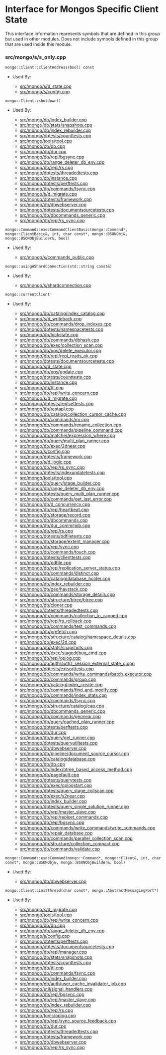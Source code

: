 
# Interface for Mongos Specific Client State
This interface information represents symbols that are defined in this group but used in other modules.  Does not include symbols defined in this group that are used inside this module.

### src/mongo/s/s\_only.cpp

<div></div>

    mongo::Client::clientAddress(bool) const

- Used By:

    - [src/mongo/s/d\_state.cpp](../../../../sharding/mongod\_sharding\_metadata)
    - [src/mongo/s/config.cpp](../../../../sharding/cluster\_metadata\_management)

<div></div>

    mongo::Client::shutdown()

- Used By:

    - [src/mongo/db/index\_builder.cpp](../../../../query\_and\_operation\_handling/indexing)
    - [src/mongo/db/stats/snapshots.cpp](../../../../utilities/utilities)
    - [src/mongo/db/index\_rebuilder.cpp](../../../../query\_and\_operation\_handling/indexing)
    - [src/mongo/dbtests/counttests.cpp](../../../../tests/unit\_tests)
    - [src/mongo/tools/tool.cpp](../../../../tools/tools)
    - [src/mongo/db/db.cpp](../../../../process\_management/mongos\_and\_mongod\_mains)
    - [src/mongo/db/dur.cpp](../../../../storage/journaling)
    - [src/mongo/db/repl/bgsync.cpp](../../../../replication/data\_sync)
    - [src/mongo/db/range\_deleter\_db\_env.cpp](../../../../sharding/chunk\_management)
    - [src/mongo/db/repl/rs.cpp](../../../../replication/replica\_set\_state)
    - [src/mongo/dbtests/threadedtests.cpp](../../../../tests/unit\_tests)
    - [src/mongo/db/instance.cpp](../../../../storage/storage\_layer\_structure)
    - [src/mongo/dbtests/perftests.cpp](../../../../tests/unit\_tests)
    - [src/mongo/db/commands/fsync.cpp](../../../../query\_and\_operation\_handling/database\_commands)
    - [src/mongo/s/d\_migrate.cpp](../../../../sharding/chunk\_management)
    - [src/mongo/dbtests/framework.cpp](../../../../tests/unit\_tests)
    - [src/mongo/db/dbwebserver.cpp](../../../../network/web\_server)
    - [src/mongo/dbtests/documentsourcetests.cpp](../../../../tests/unit\_tests)
    - [src/mongo/db/dbcommands\_generic.cpp](../../../../query\_and\_operation\_handling/database\_commands)
    - [src/mongo/db/repl/rs\_sync.cpp](../../../../replication/data\_sync)

<div></div>

    mongo::Command::execCommandClientBasic(mongo::Command*, mongo::ClientBasic&, int, char const*, mongo::BSONObj&, mongo::BSONObjBuilder&, bool)

- Used By:

    - [src/mongo/s/commands\_public.cpp](../../../../sharding/mongos\_commands)

<div></div>

    mongo::usingAShardConnection(std::string const&)

- Used By:

    - [src/mongo/s/shardconnection.cpp](../../../../sharding/shard\_abstraction)

<div></div>

    mongo::currentClient

- Used By:

    - [src/mongo/db/catalog/index\_catalog.cpp](../../../../storage/storage\_layer\_structure)
    - [src/mongo/s/d\_writeback.cpp](../../../../sharding/writeback\_listener)
    - [src/mongo/db/commands/drop\_indexes.cpp](../../../../query\_and\_operation\_handling/database\_commands)
    - [src/mongo/dbtests/namespacetests.cpp](../../../../tests/unit\_tests)
    - [src/mongo/db/lockstate.cpp](../../../../query\_and\_operation\_handling/concurrency)
    - [src/mongo/db/commands/dbhash.cpp](../../../../query\_and\_operation\_handling/database\_commands)
    - [src/mongo/db/exec/collection\_scan.cpp](../../../../core\_query\_system/query\_execution)
    - [src/mongo/db/ops/delete\_executor.cpp](../../../../core\_query\_system/delete\_operations)
    - [src/mongo/db/repl/repl\_reads\_ok.cpp](../../../../replication/replica\_set\_state)
    - [src/mongo/dbtests/documentsourcetests.cpp](../../../../tests/unit\_tests)
    - [src/mongo/s/d\_state.cpp](../../../../sharding/mongod\_sharding\_metadata)
    - [src/mongo/db/ops/update.cpp](../../../../core\_query\_system/update\_system)
    - [src/mongo/dbtests/counttests.cpp](../../../../tests/unit\_tests)
    - [src/mongo/db/instance.cpp](../../../../storage/storage\_layer\_structure)
    - [src/mongo/db/ttl.cpp](../../../../query\_and\_operation\_handling/indexing)
    - [src/mongo/db/repl/write\_concern.cpp](../../../../replication/write\_concern)
    - [src/mongo/s/d\_migrate.cpp](../../../../sharding/chunk\_management)
    - [src/mongo/dbtests/replsettests.cpp](../../../../tests/unit\_tests)
    - [src/mongo/db/restapi.cpp](../../../../network/web\_server)
    - [src/mongo/db/catalog/collection\_cursor\_cache.cpp](../../../../storage/storage\_layer\_structure)
    - [src/mongo/db/commands/mr.cpp](../../../../query\_and\_operation\_handling/database\_commands)
    - [src/mongo/db/commands/rename\_collection.cpp](../../../../query\_and\_operation\_handling/database\_commands)
    - [src/mongo/db/commands/pipeline\_command.cpp](../../../../core\_query\_system/aggregation\_framework)
    - [src/mongo/db/matcher/expression\_where.cpp](../../../../core\_query\_system/query\_preprocessing)
    - [src/mongo/db/query/multi\_plan\_runner.cpp](../../../../core\_query\_system/query\_execution)
    - [src/mongo/db/exec/2dnear.cpp](../../../../core\_query\_system/query\_execution)
    - [src/mongo/s/config.cpp](../../../../sharding/cluster\_metadata\_management)
    - [src/mongo/dbtests/framework.cpp](../../../../tests/unit\_tests)
    - [src/mongo/s/d\_logic.cpp](../../../../sharding/writeback\_listener)
    - [src/mongo/db/repl/rs\_sync.cpp](../../../../replication/data\_sync)
    - [src/mongo/dbtests/indexupdatetests.cpp](../../../../tests/unit\_tests)
    - [src/mongo/tools/tool.cpp](../../../../tools/tools)
    - [src/mongo/db/query/stage\_builder.cpp](../../../../core\_query\_system/query\_execution)
    - [src/mongo/db/range\_deleter\_db\_env.cpp](../../../../sharding/chunk\_management)
    - [src/mongo/dbtests/query\_multi\_plan\_runner.cpp](../../../../tests/unit\_tests)
    - [src/mongo/db/commands/get\_last\_error.cpp](../../../../query\_and\_operation\_handling/database\_commands)
    - [src/mongo/db/d\_concurrency.cpp](../../../../query\_and\_operation\_handling/concurrency)
    - [src/mongo/db/repl/heartbeat.cpp](../../../../replication/replica\_set\_state)
    - [src/mongo/db/storage/record.cpp](../../../../storage/storage\_layer\_structure)
    - [src/mongo/db/dbcommands.cpp](../../../../query\_and\_operation\_handling/database\_commands)
    - [src/mongo/db/dur\_commitjob.cpp](../../../../storage/journaling)
    - [src/mongo/db/repl/rs.cpp](../../../../replication/replica\_set\_state)
    - [src/mongo/dbtests/pdfiletests.cpp](../../../../tests/unit\_tests)
    - [src/mongo/db/storage/extent\_manager.cpp](../../../../storage/storage\_layer\_structure)
    - [src/mongo/db/repl/sync.cpp](../../../../replication/data\_sync)
    - [src/mongo/db/commands/touch.cpp](../../../../query\_and\_operation\_handling/database\_commands)
    - [src/mongo/dbtests/clienttests.cpp](../../../../tests/unit\_tests)
    - [src/mongo/db/pdfile.cpp](../../../../storage/storage\_layer\_structure)
    - [src/mongo/db/repl/replication\_server\_status.cpp](../../../../replication/replica\_set\_state)
    - [src/mongo/db/commands/distinct.cpp](../../../../query\_and\_operation\_handling/database\_commands)
    - [src/mongo/db/catalog/database\_holder.cpp](../../../../storage/storage\_layer\_structure)
    - [src/mongo/db/index\_rebuilder.cpp](../../../../query\_and\_operation\_handling/indexing)
    - [src/mongo/db/geo/haystack.cpp](../../../../core\_query\_system/geo\_queries)
    - [src/mongo/db/commands/storage\_details.cpp](../../../../query\_and\_operation\_handling/database\_commands)
    - [src/mongo/db/structure/btree/btree.cpp](../../../../query\_and\_operation\_handling/indexing)
    - [src/mongo/db/cloner.cpp](../../../../storage/storage\_layer\_structure)
    - [src/mongo/dbtests/threadedtests.cpp](../../../../tests/unit\_tests)
    - [src/mongo/db/commands/collection\_to\_capped.cpp](../../../../query\_and\_operation\_handling/database\_commands)
    - [src/mongo/db/repl/rs\_rollback.cpp](../../../../replication/data\_sync)
    - [src/mongo/db/commands/test\_commands.cpp](../../../../query\_and\_operation\_handling/database\_commands)
    - [src/mongo/db/prefetch.cpp](../../../../storage/page\_fault\_utilities)
    - [src/mongo/db/structure/catalog/namespace\_details.cpp](../../../../storage/storage\_layer\_structure)
    - [src/mongo/db/exec/2d.cpp](../../../../core\_query\_system/query\_execution)
    - [src/mongo/db/stats/snapshots.cpp](../../../../utilities/utilities)
    - [src/mongo/db/exec/stagedebug\_cmd.cpp](../../../../core\_query\_system/query\_execution)
    - [src/mongo/db/repl/oplog.cpp](../../../../replication/data\_sync)
    - [src/mongo/db/auth/authz\_session\_external\_state\_d.cpp](../../../../security/authorization)
    - [src/mongo/dbtests/extsorttests.cpp](../../../../tests/unit\_tests)
    - [src/mongo/db/commands/write\_commands/batch\_executor.cpp](../../../../network/write\_commands)
    - [src/mongo/db/commands/group.cpp](../../../../query\_and\_operation\_handling/database\_commands)
    - [src/mongo/db/catalog/index\_create.cpp](../../../../storage/storage\_layer\_structure)
    - [src/mongo/db/commands/find\_and\_modify.cpp](../../../../query\_and\_operation\_handling/database\_commands)
    - [src/mongo/db/commands/index\_stats.cpp](../../../../query\_and\_operation\_handling/database\_commands)
    - [src/mongo/db/commands/fsync.cpp](../../../../query\_and\_operation\_handling/database\_commands)
    - [src/mongo/db/structure/catalog/cap.cpp](../../../../storage/storage\_layer\_structure)
    - [src/mongo/db/dbcommands\_generic.cpp](../../../../query\_and\_operation\_handling/database\_commands)
    - [src/mongo/db/commands/geonear.cpp](../../../../query\_and\_operation\_handling/database\_commands)
    - [src/mongo/db/query/cached\_plan\_runner.cpp](../../../../core\_query\_system/query\_execution)
    - [src/mongo/dbtests/perftests.cpp](../../../../tests/unit\_tests)
    - [src/mongo/db/dur.cpp](../../../../storage/journaling)
    - [src/mongo/db/query/get\_runner.cpp](../../../../core\_query\_system/query\_planner)
    - [src/mongo/dbtests/queryutiltests.cpp](../../../../tests/unit\_tests)
    - [src/mongo/db/dbwebserver.cpp](../../../../network/web\_server)
    - [src/mongo/db/pipeline/document\_source\_cursor.cpp](../../../../core\_query\_system/aggregation\_framework)
    - [src/mongo/db/catalog/database.cpp](../../../../storage/storage\_layer\_structure)
    - [src/mongo/db/db.cpp](../../../../process\_management/mongos\_and\_mongod\_mains)
    - [src/mongo/db/index/btree\_based\_access\_method.cpp](../../../../query\_and\_operation\_handling/indexing)
    - [src/mongo/db/pagefault.cpp](../../../../storage/page\_fault\_utilities)
    - [src/mongo/dbtests/querytests.cpp](../../../../tests/unit\_tests)
    - [src/mongo/db/exec/oplogstart.cpp](../../../../core\_query\_system/query\_execution)
    - [src/mongo/dbtests/query\_stage\_collscan.cpp](../../../../tests/unit\_tests)
    - [src/mongo/db/exec/s2near.cpp](../../../../core\_query\_system/query\_execution)
    - [src/mongo/db/index\_builder.cpp](../../../../query\_and\_operation\_handling/indexing)
    - [src/mongo/dbtests/query\_single\_solution\_runner.cpp](../../../../tests/unit\_tests)
    - [src/mongo/db/repl/master\_slave.cpp](../../../../replication/master\_slave)
    - [src/mongo/db/repl/replset\_commands.cpp](../../../../replication/replication\_commands)
    - [src/mongo/db/repl/bgsync.cpp](../../../../replication/data\_sync)
    - [src/mongo/db/commands/write\_commands/write\_commands.cpp](../../../../network/write\_commands)
    - [src/mongo/db/repair\_database.cpp](../../../../storage/repair\_database)
    - [src/mongo/db/commands/parallel\_collection\_scan.cpp](../../../../query\_and\_operation\_handling/database\_commands)
    - [src/mongo/db/structure/collection\_compact.cpp](../../../../storage/storage\_layer\_structure)
    - [src/mongo/db/commands/validate.cpp](../../../../query\_and\_operation\_handling/database\_commands)

<div></div>

    mongo::Command::execCommand(mongo::Command*, mongo::Client&, int, char const*, mongo::BSONObj&, mongo::BSONObjBuilder&, bool)

- Used By:

    - [src/mongo/db/dbwebserver.cpp](../../../../network/web\_server)

<div></div>

    mongo::Client::initThread(char const*, mongo::AbstractMessagingPort*)

- Used By:

    - [src/mongo/s/d\_migrate.cpp](../../../../sharding/chunk\_management)
    - [src/mongo/tools/tool.cpp](../../../../tools/tools)
    - [src/mongo/db/repl/write\_concern.cpp](../../../../replication/write\_concern)
    - [src/mongo/db/db.cpp](../../../../process\_management/mongos\_and\_mongod\_mains)
    - [src/mongo/db/range\_deleter\_db\_env.cpp](../../../../sharding/chunk\_management)
    - [src/mongo/s/config.cpp](../../../../sharding/cluster\_metadata\_management)
    - [src/mongo/dbtests/perftests.cpp](../../../../tests/unit\_tests)
    - [src/mongo/dbtests/documentsourcetests.cpp](../../../../tests/unit\_tests)
    - [src/mongo/db/repl/manager.cpp](../../../../replication/replica\_set\_state)
    - [src/mongo/db/stats/snapshots.cpp](../../../../utilities/utilities)
    - [src/mongo/dbtests/counttests.cpp](../../../../tests/unit\_tests)
    - [src/mongo/db/ttl.cpp](../../../../query\_and\_operation\_handling/indexing)
    - [src/mongo/db/commands/fsync.cpp](../../../../query\_and\_operation\_handling/database\_commands)
    - [src/mongo/db/index\_builder.cpp](../../../../query\_and\_operation\_handling/indexing)
    - [src/mongo/db/auth/user\_cache\_invalidator\_job.cpp](../../../../security/authorization)
    - [src/mongo/util/signal\_handlers.cpp](../../../../utilities/utilities)
    - [src/mongo/db/repl/bgsync.cpp](../../../../replication/data\_sync)
    - [src/mongo/db/repl/master\_slave.cpp](../../../../replication/master\_slave)
    - [src/mongo/db/index\_rebuilder.cpp](../../../../query\_and\_operation\_handling/indexing)
    - [src/mongo/db/repl/rs.cpp](../../../../replication/replica\_set\_state)
    - [src/mongo/tools/oplog.cpp](../../../../tools/tools)
    - [src/mongo/db/repl/sync\_source\_feedback.cpp](../../../../replication/data\_sync)
    - [src/mongo/db/dur.cpp](../../../../storage/journaling)
    - [src/mongo/dbtests/threadedtests.cpp](../../../../tests/unit\_tests)
    - [src/mongo/dbtests/framework.cpp](../../../../tests/unit\_tests)
    - [src/mongo/db/dbwebserver.cpp](../../../../network/web\_server)
    - [src/mongo/db/repl/rs\_sync.cpp](../../../../replication/data\_sync)
